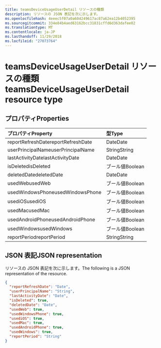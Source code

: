 ```yaml
---
title: teamsDeviceUsageUserDetail リソースの種類
description: リソースの JSON 表記を次に示します。
ms.openlocfilehash: 4eeec5f07a0a604249617ac87a62ea12b4052395
ms.sourcegitcommit: 334e84b4aed63162bcc31831cffd6d363dafee02
ms.translationtype: MT
ms.contentlocale: ja-JP
ms.lasthandoff: 11/29/2018
ms.locfileid: "27073764"
---
```

# <a name="teamsdeviceusageuserdetail-resource-type"></a><span data-ttu-id="766f5-103">teamsDeviceUsageUserDetail リソースの種類</span><span class="sxs-lookup"><span data-stu-id="766f5-103">teamsDeviceUsageUserDetail resource type</span></span>

## <a name="properties"></a><span data-ttu-id="766f5-104">プロパティ</span><span class="sxs-lookup"><span data-stu-id="766f5-104">Properties</span></span>

| <span data-ttu-id="766f5-105">プロパティ</span><span class="sxs-lookup"><span data-stu-id="766f5-105">Property</span></span>          | <span data-ttu-id="766f5-106">型</span><span class="sxs-lookup"><span data-stu-id="766f5-106">Type</span></span>    |
| :---------------- | :------ |
| <span data-ttu-id="766f5-107">reportRefreshDate</span><span class="sxs-lookup"><span data-stu-id="766f5-107">reportRefreshDate</span></span> | <span data-ttu-id="766f5-108">Date</span><span class="sxs-lookup"><span data-stu-id="766f5-108">Date</span></span>    |
| <span data-ttu-id="766f5-109">userPrincipalName</span><span class="sxs-lookup"><span data-stu-id="766f5-109">userPrincipalName</span></span> | <span data-ttu-id="766f5-110">String</span><span class="sxs-lookup"><span data-stu-id="766f5-110">String</span></span>  |
| <span data-ttu-id="766f5-111">lastActivityDate</span><span class="sxs-lookup"><span data-stu-id="766f5-111">lastActivityDate</span></span>  | <span data-ttu-id="766f5-112">Date</span><span class="sxs-lookup"><span data-stu-id="766f5-112">Date</span></span>    |
| <span data-ttu-id="766f5-113">isDeleted</span><span class="sxs-lookup"><span data-stu-id="766f5-113">isDeleted</span></span>         | <span data-ttu-id="766f5-114">ブール値</span><span class="sxs-lookup"><span data-stu-id="766f5-114">Boolean</span></span> |
| <span data-ttu-id="766f5-115">deletedDate</span><span class="sxs-lookup"><span data-stu-id="766f5-115">deletedDate</span></span>       | <span data-ttu-id="766f5-116">Date</span><span class="sxs-lookup"><span data-stu-id="766f5-116">Date</span></span>    |
| <span data-ttu-id="766f5-117">usedWeb</span><span class="sxs-lookup"><span data-stu-id="766f5-117">usedWeb</span></span>           | <span data-ttu-id="766f5-118">ブール値</span><span class="sxs-lookup"><span data-stu-id="766f5-118">Boolean</span></span> |
| <span data-ttu-id="766f5-119">usedWindowsPhone</span><span class="sxs-lookup"><span data-stu-id="766f5-119">usedWindowsPhone</span></span>  | <span data-ttu-id="766f5-120">ブール値</span><span class="sxs-lookup"><span data-stu-id="766f5-120">Boolean</span></span> |
| <span data-ttu-id="766f5-121">usediOS</span><span class="sxs-lookup"><span data-stu-id="766f5-121">usediOS</span></span>           | <span data-ttu-id="766f5-122">ブール値</span><span class="sxs-lookup"><span data-stu-id="766f5-122">Boolean</span></span> |
| <span data-ttu-id="766f5-123">usedMac</span><span class="sxs-lookup"><span data-stu-id="766f5-123">usedMac</span></span>           | <span data-ttu-id="766f5-124">ブール値</span><span class="sxs-lookup"><span data-stu-id="766f5-124">Boolean</span></span> |
| <span data-ttu-id="766f5-125">usedAndroidPhone</span><span class="sxs-lookup"><span data-stu-id="766f5-125">usedAndroidPhone</span></span>  | <span data-ttu-id="766f5-126">ブール値</span><span class="sxs-lookup"><span data-stu-id="766f5-126">Boolean</span></span> |
| <span data-ttu-id="766f5-127">usedWindows</span><span class="sxs-lookup"><span data-stu-id="766f5-127">usedWindows</span></span>       | <span data-ttu-id="766f5-128">ブール値</span><span class="sxs-lookup"><span data-stu-id="766f5-128">Boolean</span></span> |
| <span data-ttu-id="766f5-129">reportPeriod</span><span class="sxs-lookup"><span data-stu-id="766f5-129">reportPeriod</span></span>      | <span data-ttu-id="766f5-130">String</span><span class="sxs-lookup"><span data-stu-id="766f5-130">String</span></span>  |

## <a name="json-representation"></a><span data-ttu-id="766f5-131">JSON 表記</span><span class="sxs-lookup"><span data-stu-id="766f5-131">JSON representation</span></span>

<span data-ttu-id="766f5-132">リソースの JSON 表記を次に示します。</span><span class="sxs-lookup"><span data-stu-id="766f5-132">The following is a JSON representation of the resource.</span></span>

<!-- {
  "blockType": "resource",
  "@odata.type": "microsoft.graph.teamsDeviceUsageUserDetail"
} -->

```json
{
  "reportRefreshDate": "Date", 
  "userPrincipalName": "String", 
  "lastActivityDate": "Date", 
  "isDeleted": true, 
  "deletedDate": "Date", 
  "usedWeb": true, 
  "usedWindowsPhone": true, 
  "usediOS": true, 
  "usedMac": true, 
  "usedAndroidPhone": true, 
  "usedWindows": true, 
  "reportPeriod": "String"
}
```
